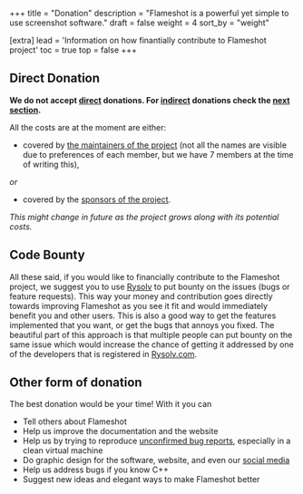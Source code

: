 +++
title = "Donation"
description = "Flameshot is a powerful yet simple to use screenshot software."
draft = false
weight = 4
sort_by = "weight"

[extra]
lead = 'Information on how finantially contribute to Flameshot project'
toc = true
top = false
+++

## Direct Donation

**We do not accept <u>direct</u> donations. For <u>indirect</u> donations check the [next section](#code-bounty).**

All the costs are at the moment are either:

- covered by [the maintainers of the project](https://github.com/orgs/flameshot-org/people) (not all the names are visible due to preferences of each member, but we have 7 members at the time of writing this),

*or*

- covered by the [sponsors of the project](https://flameshot.org/#sponsors).

_This might change in future as the project grows along with its potential costs._

## Code Bounty

All these said, if you would like to financially contribute to the Flameshot project, we suggest you to use [Rysolv](https://rysolv.com/issues/search/Flameshot) to put bounty on the issues (bugs or feature requests). This way your money and contribution goes directly towards improving Flameshot as you see it fit and would immediately benefit you and other users. This is also a good way to get the features implemented that you want, or get the bugs that annoys you fixed. The beautiful part of this approach is that multiple people can put bounty on the same issue which would increase the chance of getting it addressed by one of the developers that is registered in [Rysolv.com](https://rysolv.com/stats).

## Other form of donation

The best donation would be your time! With it you can

- Tell others about Flameshot
- Help us improve the documentation and the website
- Help us by trying to reproduce [unconfirmed bug reports](https://github.com/flameshot-org/flameshot/issues?q=is%3Aopen+is%3Aissue+label%3A%22Unconfirmed+Bug%22), especially in a clean virtual machine
- Do graphic design for the software, website, and even our [social media](https://fosstodon.org/@flameshot) 
- Help us address bugs if you know C++
- Suggest new ideas and elegant ways to make Flameshot better
